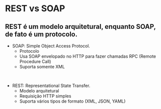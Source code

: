 # REST vs SOAP
## REST é um __modelo arquitetural__, enquanto SOAP, de fato é um __protocolo__.

- SOAP: Simple Object Access Protocol.
    - Protocolo
    - Usa SOAP envelopado no HTTP para fazer chamadas RPC (Remote Procedure Call)
    - Suporta somente XML

<br>

- REST: Representational State Transfer.
    - Modelo arquitetural
    - Requisição HTTP simples
    - Suporta vários tipos de formato (XML, JSON, YAML)


